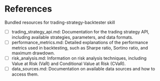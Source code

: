 # References

Bundled resources for trading-strategy-backtester skill

- [ ] trading_strategy_api.md: Documentation for the trading strategy API, including available strategies, parameters, and data formats.
- [ ] performance_metrics.md: Detailed explanations of the performance metrics used in backtesting, such as Sharpe ratio, Sortino ratio, and maximum drawdown.
- [ ] risk_analysis.md: Information on risk analysis techniques, including Value at Risk (VaR) and Conditional Value at Risk (CVaR).
- [ ] data_sources.md: Documentation on available data sources and how to access them.
